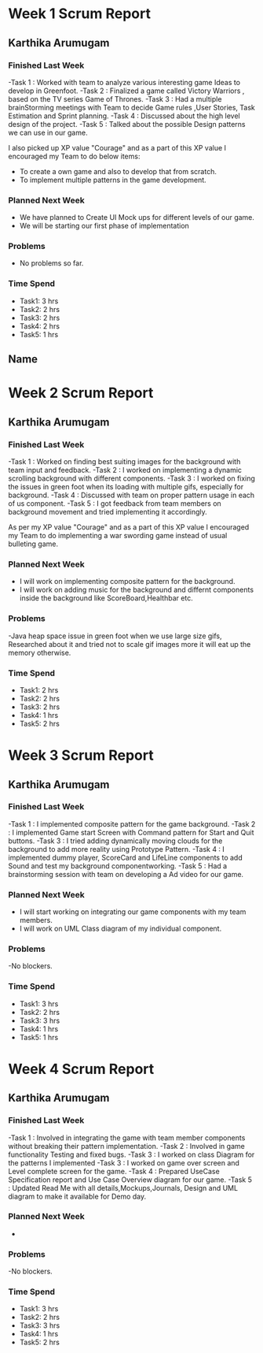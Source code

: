 # Week 1 Scrum Report 

## Karthika Arumugam

### Finished Last Week 

-Task 1 : Worked with team to analyze various interesting game Ideas to develop in Greenfoot.
-Task 2 : Finalized a game called Victory Warriors , based on the TV series Game of Thrones.
-Task 3 : Had a multiple brainStorming meetings with Team to decide Game rules ,User Stories, Task Estimation and Sprint planning.
-Task 4 : Discussed about the high level design of the project.
-Task 5 : Talked about the possible Design patterns we can use in our game.

I also picked up XP value "Courage" and as a part of this XP value I encouraged my Team to do below items:

* To create a own game and also to develop that from scratch.
* To implement multiple patterns in the game development.

### Planned Next Week 
- We have planned to Create UI Mock ups for different levels of our game.
- We will be starting our first phase of implementation

### Problems

- No problems so far.

### Time Spend

- Task1: 3 hrs
- Task2: 2 hrs
- Task3: 2 hrs
- Task4: 2 hrs
- Task5: 1 hrs

## Name


# Week 2 Scrum Report 

## Karthika Arumugam

### Finished Last Week 

-Task 1 : Worked on finding best suiting images for the background with team input and feedback.
-Task 2 : I worked on implementing  a dynamic scrolling background with different components.
-Task 3 : I worked on fixing the issues in green foot when its loading with multiple gifs, especially for background.
-Task 4 : Discussed with team on proper pattern usage in each of us  component.
-Task 5 : I got feedback from team members on background movement and tried implementing it accordingly.


As per my XP value "Courage" and as a part of this XP value I encouraged my Team to do implementing a war swording game instead of usual bulleting game.


### Planned Next Week 
- I will work on implementing composite pattern for the background.
- I will work on adding music for the background and differnt components inside the background like ScoreBoard,Healthbar etc.
### Problems

-Java heap space issue in green foot when we use large size gifs, Researched about it and tried not to scale gif images more it will eat up the memory otherwise.


### Time Spend

- Task1: 2 hrs
- Task2: 2 hrs
- Task3: 2 hrs
- Task4: 1 hrs
- Task5: 2 hrs


# Week 3 Scrum Report 

## Karthika Arumugam


### Finished Last Week 

-Task 1 : I implemented composite pattern for the game background.
-Task 2 : I implemented Game start Screen with Command pattern for Start and Quit buttons.
-Task 3 : I tried adding dynamically moving clouds for the background to add more reality using Prototype Pattern.
-Task 4 : I implemented dummy player, ScoreCard and LifeLine components to add Sound and test my background componentworking.
-Task 5 : Had a brainstorming session with team on developing a Ad video for our game.


### Planned Next Week 
- I will start working on integrating our game components with my team members. 
- I will work on UML Class diagram of my individual component.
### Problems

-No blockers.


### Time Spend

- Task1: 3 hrs
- Task2: 2 hrs
- Task3: 3 hrs
- Task4: 1 hrs
- Task5: 1 hrs

# Week 4 Scrum Report 

## Karthika Arumugam


### Finished Last Week 

-Task 1 : Involved in integrating the game with team member components without breaking  their pattern implementation.
-Task 2 : Involved in game functionality Testing and fixed bugs.
-Task 3 : I worked on class Diagram for the patterns I implemented 
-Task 3 : I worked on game over screen and Level complete screen for the game.
-Task 4 : Prepared UseCase Specification report and Use Case Overview diagram for our game.
-Task 5 : Updated Read Me with all details,Mockups,Journals, Design and UML diagram to make it available for Demo day.

### Planned Next Week 
- 
### Problems

-No blockers.


### Time Spend

- Task1: 3 hrs
- Task2: 2 hrs
- Task3: 3 hrs
- Task4: 1 hrs
- Task5: 2 hrs
